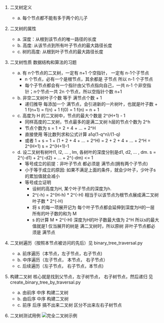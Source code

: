 1. 二叉树定义
    - a. 每个节点都不能有多于两个的儿子
    
2. 二叉树的属性
    - a. 深度：从根到该节点的唯一路径的长度
    - b. 高度: 从该节点到所有叶子节点的最大路径长度
    - c. 树的高度: 从根到叶子节点的最大路径长度

3. 二叉树性质  数据结构和算法的习题
    - a. 有 n个节点的二叉树，一定有 n+1 个空指针， 一定有 n-1个子节点
        - n 个节点，必有一个是根节点，其余都是 子节点 所以 n-1 个子节点
        - 每个子节点都会有一个指针由父节点指向自己，一共 n-1 个非空指针；n个节点一共 2n 个节点，所以空指针个数 n+1
    - b. 非空二叉树叶子个数 等于 满节点个数 + 1
        - 递归推导 每添加一个 满节点，会引进新的一片树叶，也就是叶子数 + 1  f(n+1) = f(n) + 1  f(0) = 1  f(n) = n + 1
    - c. 高度为 H 的二叉树中，节点的最大个数是 2^(H+1) - 1
        - 同样高度的二叉树，节点最多的是满二叉树 h层的节点个数为 2^h
        - 节点个数为 s = 1 + 2 + 4 + ... + 2^H
        - 直接使用 等比数列求和公式计算 a1*q*(1-q^n)/(1-q)
        - 或者 1 + s = 1 + (1 + 2 + 4 + ... + 2^H) = 2 + 2 + 4 + ... + 2^H = 2^(H+1)  s = 2^(H+1)-1
    - d. 设二叉树有树叶l1, l2, ... , lm, 各树叶的深度分别是d1, d2, ... , dm. s = 2^(-d1) + 2^(-d2) + ... + 2^(-dm) <= 1
        - 等号成立的前提：非叶子节点 都必须是 满节点(拥有两个子节点)
        - 小于等于成立的原因: 如果不满足上面的条件，就会少叶子，少叶子s的累加值就会减小
        - 等号成立证明 
            - 设树的高度为H, 某个叶子节点的深度为h.
            - 2^(-h) = 2^(H-h) * 2^(-H)  相当于以该节点为根节点展成满二叉树 叶子数 * 2^(-H) 
            - 将 s 的每一项展开记为 每个叶子节点都会延伸到深度为H的一层  所有的叶子数的和为 M
            - s 的计算 M * 2^(-H) 深度为H的叶子数最大值为 2^H 所以s的最大值就是1 仅当展开的树是 满二叉树时，所以原树 非叶子节点都必须是 满节点
            
4. 二叉树遍历（按照本节点被访问的先后）见 binary_tree_traversal.py
    - a. 前序遍历（本节点，左子节点，右子节点) 
    - b. 中序遍历（左子节点， 本节点， 右子节点）
    - c. 后续遍历（左子节点， 右子节点，本节点)
    
5. 构建二叉树 核心就是找到父节点，左子树节点， 右子树节点，然后递归 见 create_binary_tree_by_traversal.py
    - a. 由前序 中序 构建二叉树
    - b. 由后序 中序 构建二叉树
    - c. 前序 后序 搞不出来二叉树 区分不出来左右子树节点
    
6. 二叉树测试用例 ![完全二叉树示例](http://image.sprinkle.top/image/tree/complete_binary_tree.jpeg)